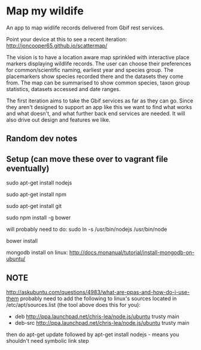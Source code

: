 Map my wildife
=============

An app to map widlife records delivered from Gbif rest services.

Point your device at this to see a recent iteration: http://joncooper65.github.io/scattermap/

The vision is to have a location aware map sprinkled with interactive place markers displaying wildlife records.  The user can choose their preferences for common/scientific naming, earliest year and species group.  The placemarkers show species recorded there and the datasets they come from.  The map can be summarised to show common species, taxon group statistics, datasets accessed and date ranges.

The first iteration aims to take the Gbif services as far as they can go.  Since they aren't designed to support an app like this we want to find what works and what doesn't, and what further back end services are needed.  It will also drive out design and features we like.


Random dev notes
----------------

Setup (can move these over to vagrant file eventually)
-----
sudo apt-get install nodejs

sudo apt-get install npm

sudo apt-get install git

sudo npm install -g bower 

will probably need to do: sudo ln -s /usr/bin/nodejs /usr/bin/node

bower install

mongodb install on linux: http://docs.monanual/tutorial/install-mongodb-on-ubuntu/

NOTE
----
http://askubuntu.com/questions/4983/what-are-ppas-and-how-do-i-use-them
probably need to add the following to linux's sources located in /etc/apt/sources.list (the tool above does this for you):
- deb http://ppa.launchpad.net/chris-lea/node.js/ubuntu trusty main 
- deb-src http://ppa.launchpad.net/chris-lea/node.js/ubuntu trusty main 

then do apt-get update followed by apt-get install nodejs - means you shouldn't need symbolic link step
